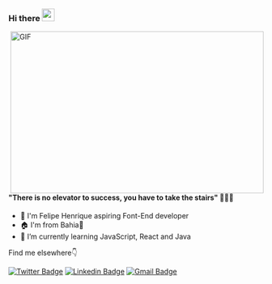 ### Hi there <img src="https://media.giphy.com/media/hvRJCLFzcasrR4ia7z/giphy.gif" width="25px">


<img align="right" alt="GIF" src="https://camo.githubusercontent.com/9b4dc87f022b2af14ed935b4de91f272e6e687a9b3d122ffdf3fcb3208189a48/68747470733a2f2f696d6167652e6962622e636f2f6a456b6364642f66726f6e745f656e645f646576656c6f706572735f6f70656e696e67735f312e676966" width="500" height="320"/>
<br/>



#### **"There is no elevator to success, you have to take the stairs"** 👨‍💻💪

- 🦾 I'm Felipe Henrique aspiring Font-End developer
- 🏠 I'm from Bahia🌴
- 🧠 I’m currently learning JavaScript, React and Java


Find me elsewhere👇

[![Twitter Badge](https://img.shields.io/badge/-@felipendev-3399cc?style=flat-square&labelColor=3399cc&logo=twitter&logoColor=white&link=https://twitter.com/Felipendev)](https://twitter.com/Felipendev) 
[![Linkedin Badge](https://img.shields.io/badge/-Felipe%20Henrique-3399cc?style=flat-square&logo=Linkedin&logoColor=white&link=https://www.linkedin.com/in/felipe-henrique-pedroso/)](https://www.linkedin.com/in/felipe-henrique-pedroso/) 
[![Gmail Badge](https://img.shields.io/badge/-felipehenrique.pds@gmail.com-3399cc?style=flat-square&logo=Gmail&logoColor=white&link=mailto:felipehenrique.pds@gmail.com)](mailto:felipehenrique.pds@gmail.com)
